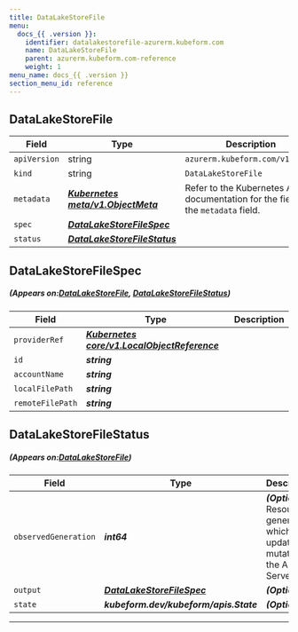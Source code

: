```yaml
---
title: DataLakeStoreFile
menu:
  docs_{{ .version }}:
    identifier: datalakestorefile-azurerm.kubeform.com
    name: DataLakeStoreFile
    parent: azurerm.kubeform.com-reference
    weight: 1
menu_name: docs_{{ .version }}
section_menu_id: reference
---
```


## DataLakeStoreFile
| Field | Type | Description |
| ------ | ----- | ----------- |
| `apiVersion` | string | `azurerm.kubeform.com/v1alpha1` |
|    `kind` | string | `DataLakeStoreFile` |
| `metadata` | ***[Kubernetes meta/v1.ObjectMeta](https://kubernetes.io/docs/reference/generated/kubernetes-api/v1.13/#objectmeta-v1-meta)***|Refer to the Kubernetes API documentation for the fields of the `metadata` field.|
| `spec` | ***[DataLakeStoreFileSpec](#DataLakeStoreFileSpec)***||
| `status` | ***[DataLakeStoreFileStatus](#DataLakeStoreFileStatus)***||
## DataLakeStoreFileSpec
##### (Appears on:[DataLakeStoreFile](#DataLakeStoreFile), [DataLakeStoreFileStatus](#DataLakeStoreFileStatus))
| Field | Type | Description |
| ------ | ----- | ----------- |
| `providerRef` | ***[Kubernetes core/v1.LocalObjectReference](https://kubernetes.io/docs/reference/generated/kubernetes-api/v1.13/#localobjectreference-v1-core)***||
| `id` | ***string***||
| `accountName` | ***string***||
| `localFilePath` | ***string***||
| `remoteFilePath` | ***string***||
## DataLakeStoreFileStatus
##### (Appears on:[DataLakeStoreFile](#DataLakeStoreFile))
| Field | Type | Description |
| ------ | ----- | ----------- |
| `observedGeneration` | ***int64***| ***(Optional)*** Resource generation, which is updated on mutation by the API Server.|
| `output` | ***[DataLakeStoreFileSpec](#DataLakeStoreFileSpec)***| ***(Optional)*** |
| `state` | ***kubeform.dev/kubeform/apis.State***| ***(Optional)*** |
---
